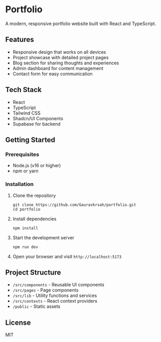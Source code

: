 # Portfolio

A modern, responsive portfolio website built with React and TypeScript.

## Features

- Responsive design that works on all devices
- Project showcase with detailed project pages
- Blog section for sharing thoughts and experiences
- Admin dashboard for content management
- Contact form for easy communication

## Tech Stack

- React
- TypeScript
- Tailwind CSS
- Shadcn/UI Components
- Supabase for backend

## Getting Started

### Prerequisites

- Node.js (v16 or higher)
- npm or yarn

### Installation

1. Clone the repository
   ```
   git clone https://github.com/Gauravkrsah/portfolio.git
   cd portfolio
   ```

2. Install dependencies
   ```
   npm install
   ```

3. Start the development server
   ```
   npm run dev
   ```

4. Open your browser and visit `http://localhost:5173`

## Project Structure

- `/src/components` - Reusable UI components
- `/src/pages` - Page components
- `/src/lib` - Utility functions and services
- `/src/contexts` - React context providers
- `/public` - Static assets

## License

MIT